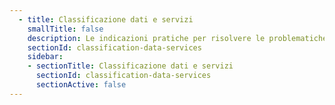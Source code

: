 ```yaml
---
  - title: Classificazione dati e servizi
    smallTitle: false
    description: Le indicazioni pratiche per risolvere le problematiche tecniche ricorrenti
    sectionId: classification-data-services
    sidebar:
    - sectionTitle: Classificazione dati e servizi
      sectionId: classification-data-services
      sectionActive: false
---
```


